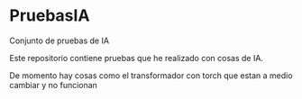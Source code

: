 # PruebasIA
Conjunto de pruebas de IA

Este repositorio contiene pruebas que he realizado con cosas de IA. 

De momento hay cosas como el transformador con torch que estan a medio cambiar y no funcionan

